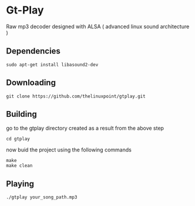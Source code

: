# Gt-Play
Raw mp3 decoder designed with ALSA ( advanced linux sound architecture )

## Dependencies
```
sudo apt-get install libasound2-dev
```

## Downloading
```
git clone https://github.com/thelinuxpoint/gtplay.git
```
## Building
go to the gtplay directory created as a result from the above step
```
cd gtplay
```
now buid the project using the following commands
```
make
make clean
```

## Playing
```
./gtplay your_song_path.mp3
```
